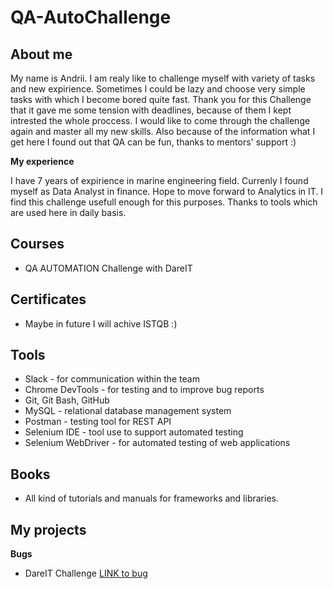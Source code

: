 # QA-AutoChallenge

## About me

  My name is Andrii. I am realy like to challenge myself with variety of tasks and new expirience. Sometimes I could be lazy and choose very simple tasks
with which I become bored quite fast. Thank you for this Challenge that it gave me some tension with deadlines, because of them I kept intrested the whole proccess.
I would like to come through the challenge again and master all my new skills.
  Also because of the information what I get here I found out that QA can be fun, thanks to mentors' support :)


**My experience**

  I have 7 years of expirience in marine engineering field. Currenly I found myself as Data Analyst in finance. Hope to move forward to Analytics in IT. I find this challenge usefull enough for this purposes. Thanks to tools which are used here in  daily basis.
  
  
## Courses
* QA AUTOMATION Challenge with DareIT

## Certificates

* Maybe in future I will achive ISTQB :)

## Tools 

* Slack - for communication within the team
* Chrome DevTools - for testing and to improve bug reports
* Git, Git Bash, GitHub
* MySQL - relational database management system
* Postman - testing tool for REST API
* Selenium IDE - tool use to support automated testing
* Selenium WebDriver - for automated testing of web applications

## Books

* All kind of tutorials and manuals for frameworks and libraries.

## My projects
**Bugs**
* DareIT Challenge [LINK to bug](https://drive.google.com/drive/folders/1PUybg9G5yDRNAIx2zF6-S46Gx_JPN2nm?usp=sharing)
